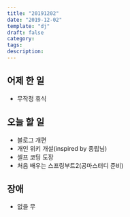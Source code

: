 ```yaml
---
title: "20191202"
date: "2019-12-02"
template: "dj"
draft: false
category: 
tags:
description:
---
```



## 어제 한 일

* 무작정 휴식

## 오늘 할 일

* 블로그 개편
* 개인 위키 개설(inspired by 종립님)
* 셀프 코딩 도장
* 처음 배우는 스프링부트2(공마스터디 준비)

## 장애

* 없을 무
